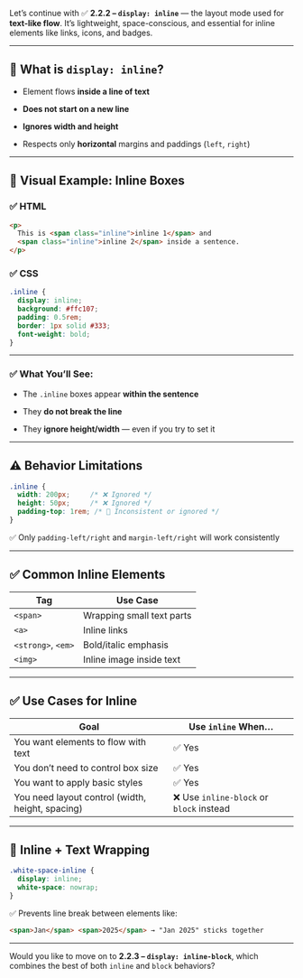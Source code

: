 Let’s continue with ✅ **2.2.2 – `display: inline`** — the layout mode used for **text-like flow**. It’s lightweight, space-conscious, and essential for inline elements like links, icons, and badges.

---

## 🧠 What is `display: inline`?

- Element flows **inside a line of text**
    
- **Does not start on a new line**
    
- **Ignores width and height**
    
- Respects only **horizontal** margins and paddings (`left`, `right`)
    

---

## 🧪 Visual Example: Inline Boxes

### ✅ HTML

```html
<p>
  This is <span class="inline">inline 1</span> and 
  <span class="inline">inline 2</span> inside a sentence.
</p>
```

### ✅ CSS

```css
.inline {
  display: inline;
  background: #ffc107;
  padding: 0.5rem;
  border: 1px solid #333;
  font-weight: bold;
}
```

---

### ✅ What You’ll See:

- The `.inline` boxes appear **within the sentence**
    
- They **do not break the line**
    
- They **ignore height/width** — even if you try to set it
    

---

## ⚠️ Behavior Limitations

```css
.inline {
  width: 200px;     /* ❌ Ignored */
  height: 50px;     /* ❌ Ignored */
  padding-top: 1rem; /* 🚫 Inconsistent or ignored */
}
```

✅ Only `padding-left/right` and `margin-left/right` will work consistently

---

## ✅ Common Inline Elements

|Tag|Use Case|
|---|---|
|`<span>`|Wrapping small text parts|
|`<a>`|Inline links|
|`<strong>`, `<em>`|Bold/italic emphasis|
|`<img>`|Inline image inside text|

---

## ✅ Use Cases for Inline

|Goal|Use `inline` When…|
|---|---|
|You want elements to flow with text|✅ Yes|
|You don’t need to control box size|✅ Yes|
|You want to apply basic styles|✅ Yes|
|You need layout control (width, height, spacing)|❌ Use `inline-block` or `block` instead|

---

## 🔁 Inline + Text Wrapping

```css
.white-space-inline {
  display: inline;
  white-space: nowrap;
}
```

✅ Prevents line break between elements like:

```html
<span>Jan</span> <span>2025</span> → "Jan 2025" sticks together
```

---

Would you like to move on to **2.2.3 – `display: inline-block`**, which combines the best of both `inline` and `block` behaviors?